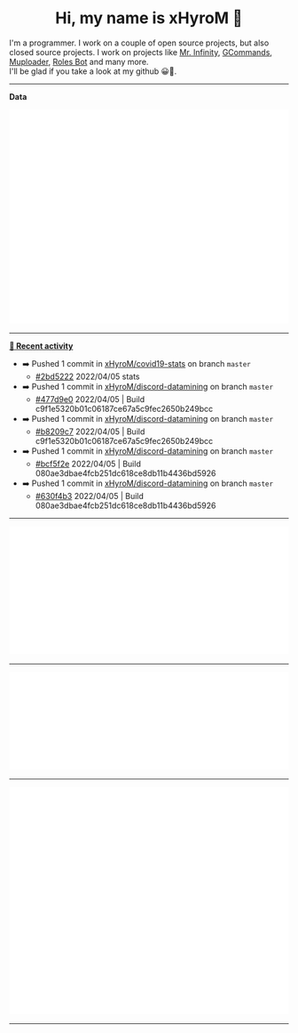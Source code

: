 <p align="center">
    <!-- <img src="https://avatars.githubusercontent.com/u/56601352" width="192" alt="hyro's pfp" /> -->
    <h1 align="center">Hi, my name is xHyroM 👋</h1>
</p>

I'm a programmer. I work on a couple of open source projects, but also closed source projects. I work on projects like [Mr. Infinity](https://discord.com/oauth2/authorize?client_id=720321585625694239&scope=bot%20applications.commands&permissions=8&redirect_uri=https://blobs.gq/imanager&prompt=consent&response_type=code), [GCommands](https://github.com/Garlic-Team/GCommands), [Muploader](https://github.com/xHyroM/Muploder), [Roles Bot](https://github.com/xHyroM/roles-bot) and many more.  
I'll be glad if you take a look at my github 😀👀.

___
**Data**

<img src="https://github.com/xHyroM/xHyroM/blob/master/.cache/base.svg">

___

**[📰 Recent activity](https://github.com/xHyroM)**
* ➡️ Pushed 1 commit in [xHyroM/covid19-stats](https://github.com/xHyroM/covid19-stats) on branch `master`
  * [#2bd5222](https://github.com/xHyroM/covid19-stats/commit/2bd5222) 2022/04/05 stats
* ➡️ Pushed 1 commit in [xHyroM/discord-datamining](https://github.com/xHyroM/discord-datamining) on branch `master`
  * [#477d9e0](https://github.com/xHyroM/discord-datamining/commit/477d9e0) 2022/04/05 | Build c9f1e5320b01c06187ce67a5c9fec2650b249bcc
* ➡️ Pushed 1 commit in [xHyroM/discord-datamining](https://github.com/xHyroM/discord-datamining) on branch `master`
  * [#b8209c7](https://github.com/xHyroM/discord-datamining/commit/b8209c7) 2022/04/05 | Build c9f1e5320b01c06187ce67a5c9fec2650b249bcc
* ➡️ Pushed 1 commit in [xHyroM/discord-datamining](https://github.com/xHyroM/discord-datamining) on branch `master`
  * [#bcf5f2e](https://github.com/xHyroM/discord-datamining/commit/bcf5f2e) 2022/04/05 | Build 080ae3dbae4fcb251dc618ce8db11b4436bd5926
* ➡️ Pushed 1 commit in [xHyroM/discord-datamining](https://github.com/xHyroM/discord-datamining) on branch `master`
  * [#630f4b3](https://github.com/xHyroM/discord-datamining/commit/630f4b3) 2022/04/05 | Build 080ae3dbae4fcb251dc618ce8db11b4436bd5926


___

<img src="https://github.com/xHyroM/xHyroM/blob/master/.cache/isocalendar.svg">

___

<img src="https://github.com/xHyroM/xHyroM/blob/master/.cache/languages.svg">

___

<img src="https://github.com/xHyroM/xHyroM/blob/master/.cache/achievements.svg">

___
